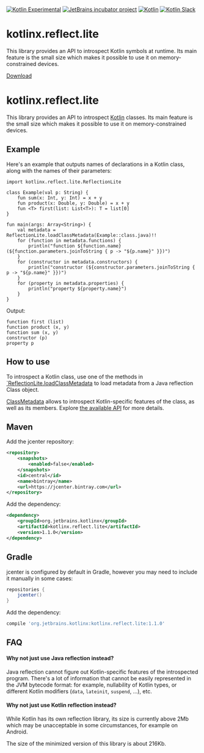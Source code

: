 [![Kotlin Experimental](https://kotl.in/badges/experimental.svg)](https://kotlinlang.org/docs/components-stability.html)
[![JetBrains incubator project](https://jb.gg/badges/incubator.svg)](https://confluence.jetbrains.com/display/ALL/JetBrains+on+GitHub)
[![Kotlin](https://img.shields.io/badge/kotlin-1.0.0-blue.svg)](https://kotlinlang.org) 
[![Kotlin Slack](https://img.shields.io/badge/chat-kotlin%20slack-orange.svg)](https://kotlinslackin.herokuapp.com)


# kotlinx.reflect.lite

This library provides an API to introspect Kotlin symbols at runtime. Its main feature is the small size which makes it possible to use it on memory-constrained devices.

[Download](https://bintray.com/kotlin/kotlinx.reflect.lite/kotlinx.reflect.lite/_latestVersion)

# kotlinx.reflect.lite

This library provides an API to introspect [Kotlin](https://kotlinlang.org) classes. Its main feature is the small size which makes it possible to use it on memory-constrained devices.

## Example

Here's an example that outputs names of declarations in a Kotlin class, along with the names of their parameters:
```
import kotlinx.reflect.lite.ReflectionLite

class Example(val p: String) {
    fun sum(x: Int, y: Int) = x + y
    fun product(x: Double, y: Double) = x + y
    fun <T> first(list: List<T>): T = list[0]
}

fun main(args: Array<String>) {
    val metadata = ReflectionLite.loadClassMetadata(Example::class.java)!!
    for (function in metadata.functions) {
        println("function ${function.name} (${function.parameters.joinToString { p -> "${p.name}" }})")
    }
    for (constructor in metadata.constructors) {
        println("constructor (${constructor.parameters.joinToString { p -> "${p.name}" }})")
    }
    for (property in metadata.properties) {
        println("property ${property.name}")
    }
}
```

Output:
```
function first (list)
function product (x, y)
function sum (x, y)
constructor (p)
property p
```

## How to use

To introspect a Kotlin class, use one of the methods in [`ReflectionLite.loadClassMetadata](https://github.com/Kotlin/kotlinx.reflect.lite/blob/master/src/main/java/kotlinx/reflect/lite/ReflectionLite.kt) to load metadata from a Java reflection Class object.

[ClassMetadata](https://github.com/Kotlin/kotlinx.reflect.lite/blob/master/src/main/java/kotlinx/reflect/lite/ClassMetadata.kt) allows to introspect Kotlin-specific features of the class, as well as its members. Explore [the available API](https://github.com/Kotlin/kotlinx.reflect.lite/tree/master/src/main/java/kotlinx/reflect/lite) for more details.

## Maven

Add the jcenter repository:

```xml
<repository>
    <snapshots>
        <enabled>false</enabled>
    </snapshots>
    <id>central</id>
    <name>bintray</name>
    <url>https://jcenter.bintray.com</url>
</repository>
```

Add the dependency:

```xml
<dependency>
    <groupId>org.jetbrains.kotlinx</groupId>
    <artifactId>kotlinx.reflect.lite</artifactId>
    <version>1.1.0</version>
</dependency>
```

## Gradle

jcenter is configured by default in Gradle, however you may need to include it manually in some cases:

```groovy
repositories {
    jcenter()
}
```

Add the dependency:

```groovy
compile 'org.jetbrains.kotlinx:kotlinx.reflect.lite:1.1.0'
```

## FAQ

#### Why not just use Java reflection instead?

Java reflection cannot figure out Kotlin-specific features of the introspected program. There's a lot of information that cannot be easily represented in the JVM bytecode format: for example, nullability of Kotlin types, or different Kotlin modifiers (`data`, `lateinit`, `suspend`, ...), etc.

#### Why not just use Kotlin reflection instead?

While Kotlin has its own reflection library, its size is currently above 2Mb which may be unacceptable in some circumstances, for example on Android.

The size of the minimized version of this library is about 216Kb.
